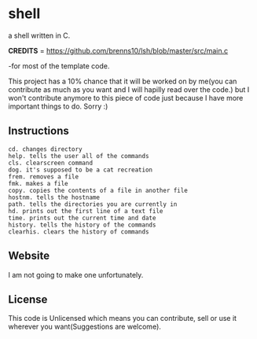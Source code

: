 # shell
 a shell written in C.
 
 
 __CREDITS__  = https://github.com/brenns10/lsh/blob/master/src/main.c
 

   -for most of the template code.
   
   
   This project has a 10% chance that it will be worked on by me(you can contribute as much as you want and I will hapilly read over the code.) but I won't contribute anymore to this piece of code just because I have more important things to do. Sorry :)
   
 
 
## Instructions
    cd. changes directory
    help. tells the user all of the commands
    cls. clearscreen command
    dog. it's supposed to be a cat recreation
    frem. removes a file
    fmk. makes a file
    copy. copies the contents of a file in another file
    hostnm. tells the hostname
    path. tells the directories you are currently in
    hd. prints out the first line of a text file
    time. prints out the current time and date
    history. tells the history of the commands
    clearhis. clears the history of commands
 


## Website
  I am not going to make one unfortunately.




## License
   This code is Unlicensed which means you can contribute, sell or use it wherever you want(Suggestions are welcome).
